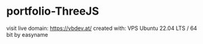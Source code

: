 # portfolio-ThreeJS

visit live domain: https://vbdev.at/
created with: VPS Ubuntu 22.04 LTS / 64 bit by easyname
